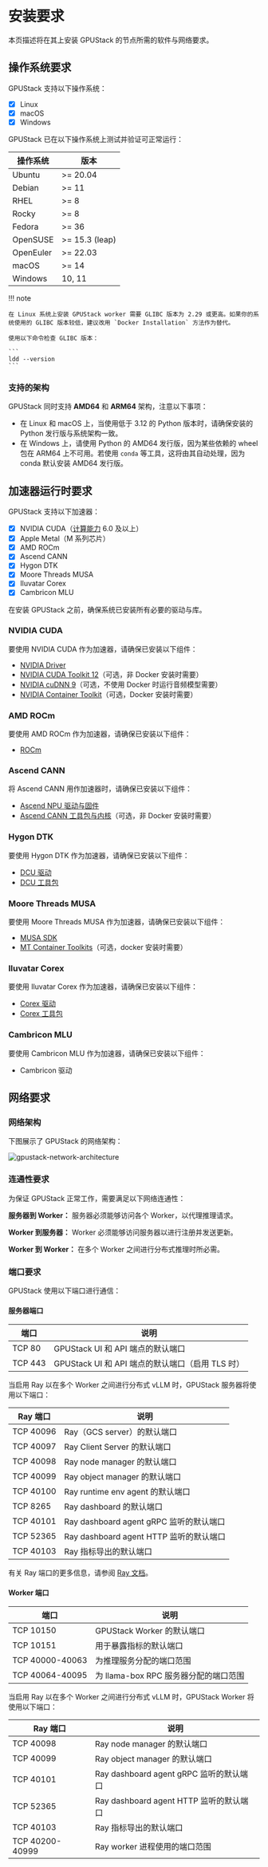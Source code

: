 # 安装要求

本页描述将在其上安装 GPUStack 的节点所需的软件与网络要求。

## 操作系统要求

GPUStack 支持以下操作系统：

- [x] Linux
- [x] macOS
- [x] Windows

GPUStack 已在以下操作系统上测试并验证可正常运行：

| 操作系统   | 版本            |
| ---------- | --------------- |
| Ubuntu     | \>= 20.04       |
| Debian     | \>= 11          |
| RHEL       | \>= 8           |
| Rocky      | \>= 8           |
| Fedora     | \>= 36          |
| OpenSUSE   | \>= 15.3 (leap) |
| OpenEuler  | \>= 22.03       |
| macOS      | \>= 14          |
| Windows    | 10, 11          |

!!! note

    在 Linux 系统上安装 GPUStack worker 需要 GLIBC 版本为 2.29 或更高。如果你的系统使用的 GLIBC 版本较低，建议改用 `Docker Installation` 方法作为替代。

    使用以下命令检查 GLIBC 版本：

    ```
    ldd --version
    ```

<a id="supported-architectures"></a>

### 支持的架构

GPUStack 同时支持 **AMD64** 和 **ARM64** 架构，注意以下事项：

- 在 Linux 和 macOS 上，当使用低于 3.12 的 Python 版本时，请确保安装的 Python 发行版与系统架构一致。
- 在 Windows 上，请使用 Python 的 AMD64 发行版，因为某些依赖的 wheel 包在 ARM64 上不可用。若使用 `conda` 等工具，这将由其自动处理，因为 conda 默认安装 AMD64 发行版。

## 加速器运行时要求

GPUStack 支持以下加速器：

- [x] NVIDIA CUDA（[计算能力](https://developer.nvidia.com/cuda-gpus) 6.0 及以上）
- [x] Apple Metal（M 系列芯片）
- [x] AMD ROCm
- [x] Ascend CANN
- [x] Hygon DTK
- [x] Moore Threads MUSA
- [x] Iluvatar Corex
- [x] Cambricon MLU

在安装 GPUStack 之前，确保系统已安装所有必要的驱动与库。

### NVIDIA CUDA

要使用 NVIDIA CUDA 作为加速器，请确保已安装以下组件：

- [NVIDIA Driver](https://www.nvidia.com/en-us/drivers/)
- [NVIDIA CUDA Toolkit 12](https://developer.nvidia.com/cuda-toolkit)（可选，非 Docker 安装时需要）
- [NVIDIA cuDNN 9](https://developer.nvidia.com/cudnn)（可选，不使用 Docker 时运行音频模型需要）
- [NVIDIA Container Toolkit](https://docs.nvidia.com/datacenter/cloud-native/container-toolkit)（可选，Docker 安装时需要）

### AMD ROCm

要使用 AMD ROCm 作为加速器，请确保已安装以下组件：

- [ROCm](https://rocm.docs.amd.com/en/docs-6.2.4/)

### Ascend CANN

将 Ascend CANN 用作加速器时，请确保已安装以下组件：

- [Ascend NPU 驱动与固件](https://www.hiascend.com/hardware/firmware-drivers/community)
- [Ascend CANN 工具包与内核](https://www.hiascend.com/developer/download/community/result?module=cann&cann=8.2.RC1)（可选，非 Docker 安装时需要）

### Hygon DTK

要使用 Hygon DTK 作为加速器，请确保已安装以下组件：

- [DCU 驱动](https://developer.sourcefind.cn/tool/)
- [DCU 工具包](https://developer.sourcefind.cn/tool/)

### Moore Threads MUSA

要使用 Moore Threads MUSA 作为加速器，请确保已安装以下组件：

- [MUSA SDK](https://developer.mthreads.com/sdk/download/musa)
- [MT Container Toolkits](https://developer.mthreads.com/sdk/download/CloudNative)（可选，docker 安装时需要）

### Iluvatar Corex

要使用 Iluvatar Corex 作为加速器，请确保已安装以下组件：

- [Corex 驱动](https://support.iluvatar.com/#/ProductLine?id=2)
- [Corex 工具包](https://support.iluvatar.com/#/ProductLine?id=2)

### Cambricon MLU

要使用 Cambricon MLU 作为加速器，请确保已安装以下组件：

- Cambricon 驱动

## 网络要求

### 网络架构

下图展示了 GPUStack 的网络架构：

![gpustack-network-architecture](../../assets/gpustack-network-architecture.png)

### 连通性要求

为保证 GPUStack 正常工作，需要满足以下网络连通性：

**服务器到 Worker：** 服务器必须能够访问各个 Worker，以代理推理请求。

**Worker 到服务器：** Worker 必须能够访问服务器以进行注册并发送更新。

**Worker 到 Worker：** 在多个 Worker 之间进行分布式推理时所必需。

<a id="port-requirements"></a>

### 端口要求

GPUStack 使用以下端口进行通信：

#### 服务器端口

| 端口     | 说明                                                         |
| -------- | ------------------------------------------------------------ |
| TCP 80   | GPUStack UI 和 API 端点的默认端口                            |
| TCP 443  | GPUStack UI 和 API 端点的默认端口（启用 TLS 时）             |

当启用 Ray 以在多个 Worker 之间进行分布式 vLLM 时，GPUStack 服务器将使用以下端口：

| Ray 端口 | 说明                                         |
| -------- | -------------------------------------------- |
| TCP 40096 | Ray（GCS server）的默认端口                 |
| TCP 40097 | Ray Client Server 的默认端口                |
| TCP 40098 | Ray node manager 的默认端口                 |
| TCP 40099 | Ray object manager 的默认端口               |
| TCP 40100 | Ray runtime env agent 的默认端口            |
| TCP 8265  | Ray dashboard 的默认端口                    |
| TCP 40101 | Ray dashboard agent gRPC 监听的默认端口     |
| TCP 52365 | Ray dashboard agent HTTP 监听的默认端口     |
| TCP 40103 | Ray 指标导出的默认端口                      |

有关 Ray 端口的更多信息，请参阅 [Ray 文档](https://docs.ray.io/en/latest/ray-core/configure.html#ports-configurations)。

#### Worker 端口

| 端口            | 说明                                     |
| --------------- | ---------------------------------------- |
| TCP 10150       | GPUStack Worker 的默认端口               |
| TCP 10151       | 用于暴露指标的默认端口                   |
| TCP 40000-40063 | 为推理服务分配的端口范围                 |
| TCP 40064-40095 | 为 llama-box RPC 服务器分配的端口范围    |

当启用 Ray 以在多个 Worker 之间进行分布式 vLLM 时，GPUStack Worker 将使用以下端口：

| Ray 端口        | 说明                                         |
| --------------- | -------------------------------------------- |
| TCP 40098       | Ray node manager 的默认端口                  |
| TCP 40099       | Ray object manager 的默认端口                |
| TCP 40101       | Ray dashboard agent gRPC 监听的默认端口      |
| TCP 52365       | Ray dashboard agent HTTP 监听的默认端口      |
| TCP 40103       | Ray 指标导出的默认端口                       |
| TCP 40200-40999 | Ray worker 进程使用的端口范围                |
